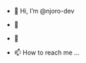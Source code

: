 - 👋 Hi, I’m @njoro-dev
- 👀 
- 🌱 

- 📫 How to reach me ...

<!---
njoro-dev/njoro-dev is a ✨ special ✨ repository because its `README.md` (this file) appears on your GitHub profile.
You can click the Preview link to take a look at your changes.
--->

